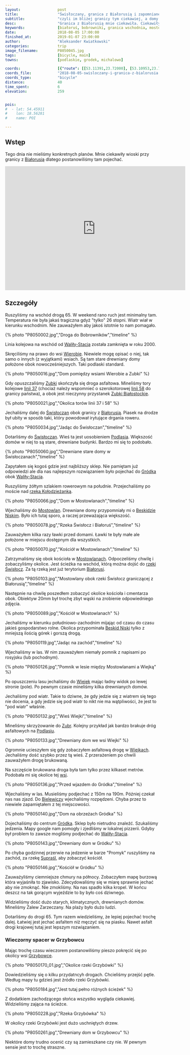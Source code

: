 ```yaml
---
layout:                 post
title:                  "Świsłoczany, granica z Białorusią i zapomniane wioski"
subtitle:               "czyli im bliżej granicy tym ciekawiej, a domy bardziej drewniane"
desc:                   "Granica z Białorusią mnie ciekawiła. Ciekawiły mnie jakie będą miejscowości, jakie będą domy. Oczekiwałem dużej ilości architektury drewnianej i klimatu wschodu. I tak właśnie tutaj było."
keywords:               [białoruś, bobrowniki, granica wschodnia, mostowlany, drewniane domy]
date:                   2018-08-05 17:00:00
finished_at:            2019-01-07 23:00:00
author:                 "Aleksander Kwiatkowski"
categories:             trip
image_filename:         P8050045.jpg
tags:                   [bicycle, main]
towns:                  [podlaskie, grodek, michalowo]

coords:                 [{"route": [[53.11391,23.72000], [53.10953,23.72060], [53.11040,23.80377], [53.08891,23.82154], [53.07974,23.84600], [53.07788,23.86866], [53.06617,23.87991], [53.06628,23.88205], [53.05875,23.87493], [53.02629,23.82094], [53.03806,23.78111], [53.06674,23.72867], [53.08747,23.70035], [53.09556,23.66610], [53.09340,23.67529], [53.10942,23.69503], [53.10963,23.73511]], "type": "bicycle"}]
coords_file:            "2018-08-05-swisloczany-i-granica-z-bialorusia.json"
coords_type:            "bicycle"
distance:               40
time_spent:             6
elevation:              259


pois:
#  - lat: 54.45911
#    lon: 18.56281
#    name: POI

---
```


[wiki-bialorus]: https://pl.wikipedia.org/wiki/Bia%C5%82oru%C5%9B
[wiki-walily-stacja]: https://pl.wikipedia.org/wiki/Wali%C5%82y-Stacja
[wiki-wierobie]: https://pl.wikipedia.org/wiki/Wierobie
[wiki-zubki]: https://pl.wikipedia.org/wiki/Zubki
[wiki-swisloczany]: https://pl.wikipedia.org/wiki/%C5%9Awis%C5%82oczany
[wiki-podlasie]: https://pl.wikipedia.org/wiki/Podlasie
[wiki-grodek]: https://pl.wikipedia.org/wiki/Gr%C3%B3dek_(powiat_bia%C5%82ostocki)
[wiki-kolodziezanka-rzeka]: https://pl.wikipedia.org/wiki/Ko%C5%82odzie%C5%BCanka
[wiki-mostowlany]: https://pl.wikipedia.org/wiki/Mostowlany
[wiki-beskid-niski]: https://pl.wikipedia.org/wiki/Beskid_Niski
[wiki-swislocz-rzeka]: https://pl.wikipedia.org/wiki/%C5%9Awis%C5%82ocz_(dop%C5%82yw_Niemna)
[wiki-wiejki]: https://pl.wikipedia.org/wiki/Wiejki
[wiki-zubry]: https://pl.wikipedia.org/wiki/Zubry
[wiki-bielewicze]: https://pl.wikipedia.org/wiki/Bielewicze
[wiki-suprasl-rzeka]: https://pl.wikipedia.org/wiki/Supra%C5%9Bl_(rzeka)
[wiki-grzybowce]: https://pl.wikipedia.org/wiki/Grzybowce
[wiki-linia-37]: https://pl.wikipedia.org/wiki/Linia_kolejowa_nr_37
[wiki-linia-58]: https://pl.wikipedia.org/wiki/Linia_kolejowa_nr_58
[wiki-zubki-bialostockie]: https://pl.wikipedia.org/wiki/Zubki_Bia%C5%82ostockie

## Wstęp

Tego dnia nie mieliśmy konkretnych planów. Mnie ciekawiły wioski przy granicy
z [Białorusią][wiki-bialorus] dlatego postanowiliśmy tam pojechać.

<iframe height='405' width='590' frameborder='0' allowtransparency='true' scrolling='no' src='https://www.strava.com/activities/1751568230/embed/2695c317a912b6f0957a406ed25c75a6a51c893f'></iframe>

## Szczegóły

Ruszyliśmy na wschód drogą 65. W weekend rano ruch jest minimalny tam.
Temperatura nie była jakaś tragiczna gdyż "tylko" 26 stopni. Wiatr
wiał w kierunku wschodnim. Nie zauważyłem aby jakoś istotnie to nam pomagało.

{% photo "P8050002.jpg","Droga do Bobrowników","timeline" %}

Linia kolejowa na wschód od [Waliły-Stacja][wiki-walily-stacja] została zamknięta
w roku 2000.

Skręciliśmy na prawo do wsi [Wierobie][wiki-wierobie].
Niewiele mogę opisać o niej, tak samo o innych (z wyjątkami) wsiach. Są tam stare
drewniany domy położone obok nowocześniejszych. Taki podlaski standard.

{% photo "P8050016.jpg","Dom pomiędzy wsiami Wierobie a Zubki" %}

Gdy opuszczaliśmy [Zubki][wiki-zubki] skończyła się droga asfaltowa.
Mineliśmy tory kolejowe [linii 37][wiki-linia-37] (chociaż należy wspomnieć
o szerokotorowej [linii 58][wiki-linia-58] do granicy państwa),
a obok jest nieczynny przystanek [Zubki Białostockie][wiki-zubki-bialostockie].

{% photo "P8050021.jpg","Okolica torów linii 37 i 58" %}

Jechaliśmy dalej do [Świsłoczan][wiki-swisloczany] obok granicy
z [Białorusią][wiki-bialorus]. Piasek na drodze był ubity w sposób taki,
który powodował irytujące drgania roweru.

{% photo "P8050034.jpg","Jadąc do Świsłoczan","timeline" %}

Dotarliśmy do [Świsłoczan][wiki-swisloczany]. Wieś ta jest uosobieniem
[Podlasia][wiki-podlasie]. Większość domów w niej to są stare, drewniane budynki.
Bardzo mi się to podobało.

{% photo "P8050060.jpg","Drewniane stare domy w Świsłoczanach","timeline" %}

Zapytałem się kogoś gdzie jest najbliższy sklep. Nie pamiętam już odpowiedzi ale
dla nas najlepszym rozwiązaniem było pojechać do [Gródka][wiki-grodek] obok
[Waliły-Stacja][wiki-walily-stacja].

Ruszyliśmy żółtym szlakiem rowerowym na południe. Przejechaliśmy po moście
nad [rzeką Kołodzieżanką][wiki-kolodziezanka-rzeka].

{% photo "P8050066.jpg","Dom w Mostowlanach","timeline" %}

Wjechaliśmy do [Mostowlan][wiki-mostowlany]. Drewniane domy przypomniały mi
o [Beskidzie Niskim][wiki-beskid-niski]. Było ich tutaj sporo, a raczej
przeważająca większość.

{% photo "P8050078.jpg","Rzeka Świsłocz i Białoruś","timeline" %}

Zauważyłem kilka razy ławki przed domami. Ławki te były małe ale położone w
miejscu dostępnym dla wszystkich.

{% photo "P8050070.jpg","Kościół w Mostowlanach","timeline" %}

Zatrzymaliśmy się obok kościoła w [Mostowlanach][wiki-mostowlany].
Odpoczeliśmy chwilę i zobaczyliśmy okolice.
Jest ścieżka na wschód, którą można dojść do
[rzeki Świsłocz][wiki-swislocz-rzeka]. Za tą rzeką jest już terytorium
[Białorusi][wiki-bialorus].

{% photo "P8050103.jpg","Mostowlany obok rzeki Świsłocz graniczącej z Białorusią","timeline" %}

Następnie na chwilę poszedłem zobaczyć okolice kościoła i cmentarza obok.
Obiektyw 20mm był trochę zbyt wąski na zrobienie odpowiedniego zdjęcia.

{% photo "P8050089.jpg","Kościół w Mostowlanach" %}

Jechaliśmy w kierunku południowo-zachodnim mijając od czasu do czasu jakieś
gospodarstwo rolne. Okolica przypominała [Beskid Niski][wiki-beskid-niski] tylko
z mniejszą ilością górek i gorszą drogą.

{% photo "P8050119.jpg","Jadąc na zachód","timeline" %}

Wjechaliśmy w las. W nim zauważyłem niemały pomnik z napisami po rosyjsku (lub pochodnym).

{% photo "P8050126.jpg","Pomnik w lesie między Mostowlanami a Wiejką" %}

Po opuszczeniu lasu jechaliśmy do [Wiejek][wiki-wiejki] mając ładny
widok po lewej stronie (pole). Po pewnym czasie mineliśmy kilka drewnianych
domów.

Jechaliśmy pod wiatr. Takie to dziwne, że gdy jedzie się z wiatrem się tego
nie docenia, a gdy jedzie się pod wiatr to nikt nie ma wątpliwości, że jest
to "pod wiatr" właśnie.

{% photo "P8050132.jpg","Wieś Wiejki","timeline" %}

Mineliśmy skrzyżowanie do [Zubr][wiki-zubry]. Kolejny przykład jak bardzo
brakuje dróg asfaltowych na [Podlasiu][wiki-podlasie].

{% photo "P8050133.jpg","Drewniany dom we wsi Wiejki" %}

Ogromnie ucieszyłem się gdy zobaczyłem asfaltową drogę w [Wiejkach][wiki-wiejki].
Jechaliśmy dość szybko przez tą wieś. Z przerażeniem po chwili zauważyłem drogę
brukowaną.

Na szczęście brukowana droga była tam tylko przez kilkaset metrów.
Podobała mi się okolice tej [wsi][wiki-wiejki].

{% photo "P8050136.jpg","Przed wjazdem do Gródka","timeline" %}

Wjechaliśmy w las. Musieliśmy podjechać z 150m na 190m. Później czekał nas nas zjazd.
Do [Bielewiczy][wiki-bielewicze] wjechaliśmy rozpędzeni.
Chyba przez to niewiele zapamiętałem z tej miejscowości.

{% photo "P8050140.jpg","Dom na obrzeżach Gródka" %}

Dojechaliśmy do centrum [Gródka][wiki-grodek]. Sklep było nietrudno
znaleźć. Szukaliśmy jedzenia. Mapy google nam pomogły i zjedliśmy w lokalnej
pizzerii. Gdyby był problem to zawsze mogliśmy podjechać
do [Waliły-Stacja][wiki-walily-stacja].

{% photo "P8050143.jpg","Drewniany dom w Gródku" %}

Po chyba godzinnej przerwie na jedzenie w barze "Promyk" ruszyliśmy na zachód, za
rzekę [Supraśl][wiki-suprasl-rzeka], aby zobaczyć kościół.

{% photo "P8050146.jpg","Kościół w Gródku" %}

Zauważyliśmy ciemniejsze chmury na północy. Zobaczyłem mapę burzową
która wyjaśniła to zjawisko. Zdecydowaliśmy się w miarę sprawnie jechać
aby nie zmoknąć. Nie zmokliśmy. Na nas spadło kilka kropel.
W końcu deszcz na tak gorącym wyjeździe to by było coś dziwnego.

Widzieliśmy dość dużo starych, klimatycznych, drewnianych domów.
Mineliśmy Zalew Zarzeczany. Na plaży było dużo ludzi.

Dotarliśmy do drogi 65. Tym razem wiedzieliśmy, że lepiej pojechać trochę
dalej. Łatwiej jest jechać asfaltem niż męczyć się na piasku. Nawet asfalt
drogi krajowej tutaj jest lepszym rozwiązaniem.

### Wieczorny spacer w Grzybowcu

Mając trochę czasu wieczorem postanowiliśmy pieszo pokręcić się po okolicy
wsi [Grzybowce][wiki-grzybowce].

{% photo "P8050170_01.jpg","Okolice rzeki Grzybówki" %}

Dowiedzieliśmy się o kilku przydatncyh drogach. Chcieliśmy przejść pętle.
Według mapy tu gdzieś jest źródło rzeki Grzybówki.

{% photo "P8050184.jpg","Jest tutaj pełno różnych ścieżek" %}

Z dodatkiem zachodzącego słońca wszystko wygląda ciekawiej. Widzieliśmy zająca
na ścieżce.

{% photo "P8050228.jpg","Rzeka Grzybówka" %}

W okolicy rzeki Grzybówki jest dużo uschniętych drzew.

{% photo "P8050261.jpg","Drewniany dom w Grzybowcu" %}

Niektóre domy trudno ocenić czy są zamieszkane czy nie. W pewnym sensie jest to
trochę straszne.
